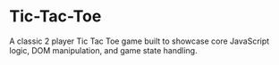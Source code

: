 # Tic-Tac-Toe
A classic 2 player Tic Tac Toe game built to showcase core JavaScript logic, DOM manipulation, and game state handling.
